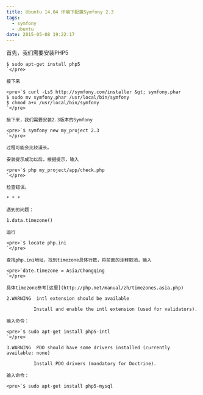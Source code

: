 ```yaml
---
title: Ubuntu 14.04 环境下配置Symfony 2.3
tags:
  - symfony
  - ubuntu
date: 2015-05-08 19:22:17
---
```


首先，我们需要安装PHP5

    $ sudo apt-get install php5
    `</pre>

    接下来

    <pre>`$ curl -LsS http://symfony.com/installer &gt; symfony.phar
    $ sudo mv symfony.phar /usr/local/bin/symfony
    $ chmod a+x /usr/local/bin/symfony
    `</pre>

    接下来，我们需要安装2.3版本的Symfony

    <pre>`$ symfony new my_project 2.3
    `</pre>

    过程可能会比较漫长。

    安装提示成功以后，根据提示，输入

    <pre>`$ php my_project/app/check.php
    `</pre>

    检查错误。

    * * *

    遇到的问题：

    1.data.timezone()

    运行

    <pre>`$ locate php.ini
    `</pre>

    查找php.ini地址，找到timezone具体行数，将前面的注释取消，输入

    <pre>`date.timezone = Asia/Chongqing
    `</pre>

    具体timezone参考[这里](http://php.net/manual/zh/timezones.asia.php)

    2.WARNING  intl extension should be available

              Install and enable the intl extension (used for validators).

    输入命令：

    <pre>`$ sudo apt-get install php5-intl
    `</pre>

    3.WARNING  PDO should have some drivers installed (currently available: none)

              Install PDO drivers (mandatory for Doctrine).

    输入命令：

    <pre>`$ sudo apt-get install php5-mysql
    